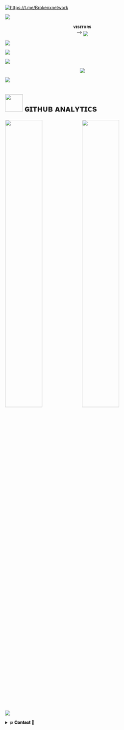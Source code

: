 <a href="https://github.com/Mrxbroken011"><img src="https://readme-typing-svg.herokuapp.com?font=Russo+One&size=30&duration=4000&pause=1000&color=F7F7F7&width=435&lines=Hey%2C+my+self+MrBroken+;From+Chandhighar%2C+India;Python+Dev!;Telegram%3A+%40Brokenxnetwork" alt="https://t.me/Brokenxnetwork" /></a>


[<img src="https://github.com/mrxbroken011/Brokenxnetwork/blob/master/resources/hr.gif"/>](https://github.com/mrxbroken011)


<p align="center">
    <b>ᴠɪsɪᴛᴏʀs</b><br>
 -->    <img align="middle" src="https://profile-counter.glitch.me/mrxbroken011/count.svg" />
</p>


[<img src="https://github.com/mrxbroken011/brokenxnetwork/blob/master/resources/hr.gif"/>](https://github.com/mrxbroken011)



<img src="https://user-images.githubusercontent.com/73097560/115834477-dbab4500-a447-11eb-908a-139a6edaec5c.gif">



[<img src="https://github.com/mrxbroken011/brokenxnetwork/blob/master/resources/hr.gif"/>](https://github.com/mrxbroken011)

<p align="center"><a href="https://t.me/BROKENXNETWORK"><img src="https://telegra.ph/file/91c6683a0074d9dce03c1.jpg"></a></p>



[<img src="https://github.com/mrxbroken011/brokenxnetwork/blob/master/resources/hr.gif"/>](https://github.com/mrxbroken011)


<h1> <img src="https://github.com/mrxbroken011/brokenxnetwork/blob/master/resources/analytics.webp" width="57px"> ɢɪᴛʜᴜʙ ᴀɴᴀʟʏᴛɪᴄs </h1>


[<img align="center" src="https://github-readme-stats.vercel.app/api?username=mrxbroken011&count_private=true&show_icons=true&theme=chartreuse-dark&custom_title=MrBroken%27s+GitHub+Stats?&include_all_commits=true&hide_border=true&bg_color=000000" width="49%">](https://github.com/mrxbroken011) [<img align="center" src="https://github-readme-streak-stats.herokuapp.com/?user=mrxbroken011&theme=chartreuse-dark&hide_border=True&bg_color=000000" width="49%">](https://github.com/mrxbroken011)

[<img src="https://github.com/mrxbroken011/brokenxnetwork/blob/master/resources/hr.gif"/>](https://github.com/mrxbroken011)

<details>
<summary><b>💥 𝐂𝐨𝐧𝐭𝐚𝐜𝐭 📱</b></summary>
<br> 
<ul style="list-style-type:none; text-align:center; padding:0;">
    <li>
        <a href="https://t.me/BROKENXNETWORK">
            <img src="https://github.com/mrxbroken011/mrxbroken011/resources/telegram_icon.png" alt="Telegram Icon" width="45px">
        </a> 
        <br>[Telegram](https://t.me/BROKENXNETWORK)
    </li>
    <li>
        <a href="https://t.me/BROKNXSUPPORT">
            <img src="https://github.com/mrxbroken011/mrxbroken011/resources/telegram_icon.png" alt="Telegram Support Icon" width="45px">
        </a> 
        <br>[Support](https://t.me/BROKNXSUPPORT)
    </li>
    <li>
        <a href="https://instagram.com/IG_.MR.BROKEN">
            <img src="https://github.com/mrxbroken011/mrxbroken011/resources/insta_icon.png" alt="Instagram Icon" width="45px">
        </a> 
        <br>[Instagram](https://instagram.com/IG_.MR.BROKEN)
    </li>
</ul>
</details>

